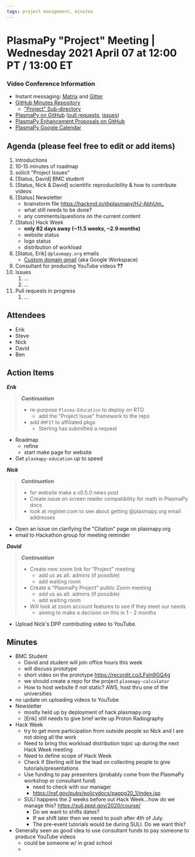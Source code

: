 ```yaml
---
tags: project management, minutes
---
```


# PlasmaPy "Project" Meeting | Wednesday 2021 April 07 at 12:00 PT / 13:00 ET

### Video Conference Information
* Instant messaging: [Matrix](https://element.im/app/#/room/#plasmapy:openastronomy.org) and [Gitter](https://gitter.im/PlasmaPy/Lobby)
* [GitHub Minutes Repository](https://github.com/PlasmaPy/plasmapy-project/tree/master/minutes)
    * ["Project" Sub-directory](https://github.com/PlasmaPy/plasmapy-project/tree/master/minutes/_project)
* [PlasmaPy on GitHub](https://github.com/PlasmaPy/plasmapy) ([pull requests](https://github.com/PlasmaPy/plasmapy/pulls), [issues](https://github.com/PlasmaPy/plasmapy/issues))
* [PlasmaPy Enhancement Proposals on GitHub](https://github.com/PlasmaPy/PlasmaPy-PLEPs)
* [PlasmaPy Google Calendar](https://calendar.google.com/calendar?cid=bzVsb3ZkcW0zaWxsam00ZTlrMDd2cmw5bWdAZ3JvdXAuY2FsZW5kYXIuZ29vZ2xlLmNvbQ)

## Agenda (please feel free to edit or add items)

1. Introductions
2. 10-15 minutes of roadmap
3. solicit "Project Issues"
4. [Status, David] BMC student
5. [Status, Nick & David] scientific reproducibility & how to contribute videos
6. [Status] Newsletter
    * brainstorm file <https://hackmd.io/@plasmapy/HJ-AbhUm_>
    * what still needs to be done?
    * any comments/questions on the current content
7. [Status] Hack Week
    * **only 82 days away (~11.5 weeks, ~2.9 months)**
    * website status
    * logo status
    * distribution of workload
6. [Status, Erik] `@plasmapy.org` emails
    * [Custom domain gmail](https://workspace.google.com/products/gmail/?utm_source=google&utm_medium=cpc&utm_campaign=na-US-all-en-dr-bkws-all-all-trial-e-dr-1009892&utm_content=text-ad-none-any-DEV_c-CRE_498266265341-ADGP_Desk%20%7C%20BKWS%20-%20EXA%20%7C%20Txt%20~%20Gmail_Gmail%20General-KWID_43700060649421278-kwd-11688096897&utm_term=KW_custom%20gmail%20address-ST_custom%20gmail%20address&gclid=Cj0KCQjwsLWDBhCmARIsAPSL3_0g8ZiAlCxQ97Lm2yZ3MsNCu5rS8N1fek7K0miOYKJ-pvTkLDgVw4waAq0-EALw_wcB&gclsrc=aw.ds) (aka Google Workspace)
7. Consultant for producing YouTube videos **??**
8. Issues
    1. ...
    2. ...
9. Pull requests in progress 
    1. ...
    
## Attendees

* Erik
* Steve
* Nick
* David
* Ben

## Action Items

***Erik***
> ***Continuation***
>
> * re-purpose `Plasma-Education` to deploy on RTD
>   * add the "Project Issue" framework to the repo
> * add `OMFIT` to affiliated pkgs
>   * Sterling has submitted a request
>
* Roadmap
  * refine
  * start make page for website
* Get `plasmapy-education` up to speed

***Nick***
> ***Continuation***
>
> * for website make a v0.5.0 news post
> * Create issue on screen reader compatibility for math in PlasmaPy docs
> * look at register.com to see about getting @plasmapy.org email addresses
> 
* Open an issue on clarifying the "Citation" page on plasmapy.org
* email to Hackathon group for meeting reminder

***David***
> ***Continuation***
>
> * Create new zoom link for "Project" meeting
>     * add us as alt. admins (if possible)
>     * add waiting room
> * Create a "PlasmaPy Project" public Zoom meeting
>     * add us as alt. admins (if possible)
>     * add waiting room
> * Will look at zoom account features to see if they meet our needs
>     * aiming to make a decision on this in 1 - 2 months
> 
* Upload Nick's DPP contributing video to YouTube.

## Minutes

* BMC Student
    * David and student will join office hours this week
    * will discuss prototype
    * short video on the prototype <https://recordit.co/LFsln9GQ4g>
    * we should create a repo for the project `plasmapy-calculator`
    * How to host website if not static? AWS, host thru one of the universities
* no update on uploading videos to YouTube
* Newsletter
    * mostly held up by deployment of hack.plasmapy.org
    * [Erik] still needs to give brief write up Proton Radiography
* Hack Week
    * try to get more participation from outside people so Nick and I are not doing all the work
    * Need to bring this workload distribution topic up during the next Hack Week meeting
    * Need to define scope of Hack Week
    * Check if Sterling will be the lead on collecting people to give tutorials/presentations
    * Use funding to pay presenters (probably come from the PlasmaPy workshop or consultant fund)
        * need to check with our manager
        * <https://nsf.gov/pubs/policydocs/pappg20_1/index.jsp>
    * SULI happens the 2 weeks before out Hack Week...how do we manage this? <https://suli.pppl.gov/2020/course/>
        * Do we want to shifts dates?
        * If we shift later then we need to push after 4th of July.
        * The pre-event tutorials would be during SULI.  Do we want this?
* Generally seen as good idea to use consultant funds to pay someone to produce YouTube videos
    * could be someone w/ in grad school
    * 